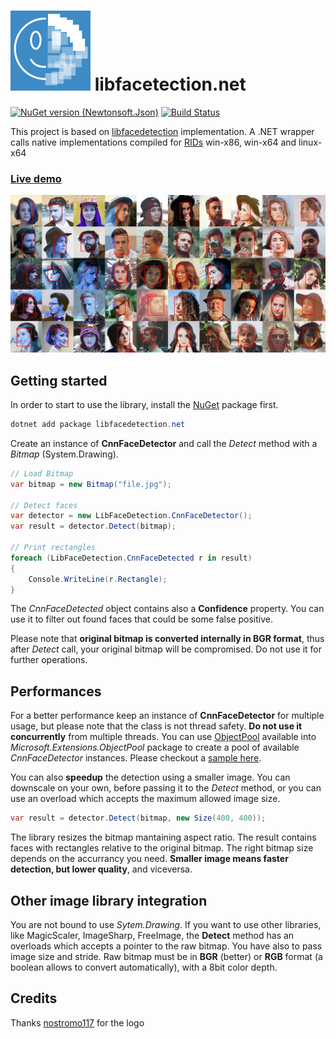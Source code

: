 # ![Logo](docs/assets/logo-small.png) libfacetection.net
[![NuGet version (Newtonsoft.Json)](https://img.shields.io/nuget/v/libfacedetection.net.svg)](https://www.nuget.org/packages/libfacedetection.net/)
[![Build Status](https://dev.azure.com/ricciolo/libfacedetection.net/_apis/build/status/Ricciolo.libfacedetection.net?branchName=master)](https://dev.azure.com/ricciolo/libfacedetection.net/_build/latest?definitionId=30&branchName=master)

This project is based on [libfacedetection](https://github.com/ShiqiYu/libfacedetection) implementation. A .NET wrapper calls native implementations compiled for [RIDs](https://docs.microsoft.com/en-us/dotnet/core/rid-catalog) win-x86, win-x64 and linux-x64
### [Live demo](https://ricciolo.github.io/libfacedetection.net/)

![Output generated with sample](docs/assets/faces.jpg)

## Getting started
In order to start to use the library, install the [NuGet](https://www.nuget.org/packages/libfacedetection.net/) package first.
```powershell
dotnet add package libfacedetection.net
```
Create an instance of **CnnFaceDetector** and call the *Detect* method with a *Bitmap* (System.Drawing).
```csharp
// Load Bitmap
var bitmap = new Bitmap("file.jpg");

// Detect faces
var detector = new LibFaceDetection.CnnFaceDetector();
var result = detector.Detect(bitmap);

// Print rectangles
foreach (LibFaceDetection.CnnFaceDetected r in result)
{
    Console.WriteLine(r.Rectangle);
}
```
The *CnnFaceDetected* object contains also a **Confidence** property. You can use it to filter out found faces that could be some false positive.

Please note that **original bitmap is converted internally in BGR format**, thus after *Detect* call, your original bitmap will be compromised. Do not use it for further operations.

## Performances
For a better performance keep an instance of **CnnFaceDetector** for multiple usage, but please note that the class is not thread safety. **Do not use it concurrently** from multiple threads. You can use [ObjectPool<T>](https://docs.microsoft.com/dotnet/api/microsoft.extensions.objectpool.objectpool-1) available into *Microsoft.Extensions.ObjectPool* package to create a pool of available *CnnFaceDetector* instances. Please checkout a [sample here](tree/master/samples/AzureFunction).

You can also **speedup** the detection using a smaller image. You can downscale on your own, before passing it to the *Detect* method, or you can use an overload which accepts the maximum allowed image size.
```csharp
var result = detector.Detect(bitmap, new Size(400, 400));
```
The library resizes the bitmap mantaining aspect ratio. The result contains faces with rectangles relative to the original bitmap. The right bitmap size depends on the accurrancy you need. **Smaller image means faster detection, but lower quality**, and viceversa.

## Other image library integration
You are not bound to use *Sytem.Drawing*. If you want to use other libraries, like MagicScaler, ImageSharp, FreeImage, the **Detect** method has an overloads which accepts a pointer to the raw bitmap. You have also to pass image size and stride.
Raw bitmap must be in **BGR** (better) or **RGB** format (a boolean allows to convert automatically), with a 8bit color depth.

## Credits
Thanks [nostromo117](https://github.com/nostromo117) for the logo
